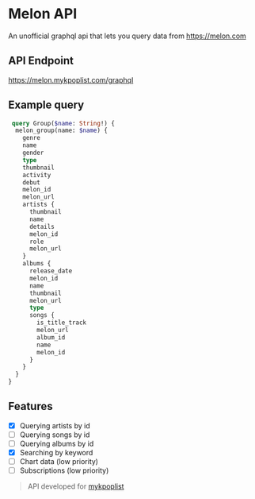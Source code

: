 # Melon API

An unofficial graphql api that lets you query data from https://melon.com

## API Endpoint

https://melon.mykpoplist.com/graphql

## Example query

```graphql
 query Group($name: String!) {
  melon_group(name: $name) {
    genre
    name
    gender
    type
    thumbnail
    activity
    debut
    melon_id
    melon_url
    artists {
      thumbnail
      name
      details
      melon_id
      role
      melon_url
    }
    albums {
      release_date
      melon_id
      name
      thumbnail
      melon_url
      type
      songs {
        is_title_track
        melon_url
        album_id
        name
        melon_id
      }
    }
  }
}
```

## Features

- [x] Querying artists by id
- [ ] Querying songs by id
- [ ] Querying albums by id
- [x] Searching by keyword
- [ ] Chart data (low priority)
- [ ] Subscriptions (low priority)

> API developed for [mykpoplist](https://github.com/xetera/mykpoplist)
